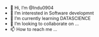 - 👋 Hi, I’m @Indu0904
- 👀 I’m interested in Software developmnt
- 🌱 I’m currently learning DATASCIENCE
- 💞️ I’m looking to collaborate on ...
- 📫 How to reach me ...

<!---
Indu0904/Indu0904 is a ✨ special ✨ repository because its `README.md` (this file) appears on your GitHub profile.
You can click the Preview link to take a look at your changes.
--->
